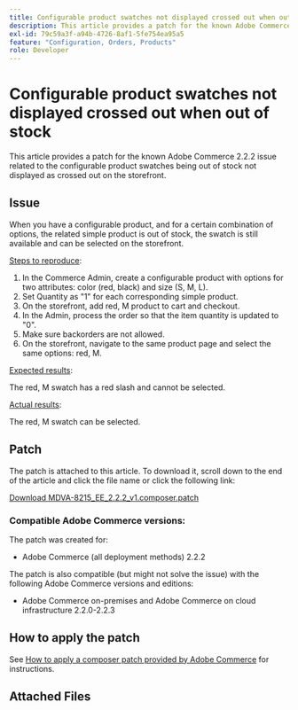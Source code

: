 ```yaml
---
title: Configurable product swatches not displayed crossed out when out of stock
description: This article provides a patch for the known Adobe Commerce 2.2.2 issue related to the configurable product swatches being out of stock not displayed as crossed out on the storefront.
exl-id: 79c59a3f-a94b-4726-8af1-5fe754ea95a5
feature: "Configuration, Orders, Products"
role: Developer
---
```

# Configurable product swatches not displayed crossed out when out of stock

This article provides a patch for the known Adobe Commerce 2.2.2 issue related to the configurable product swatches being out of stock not displayed as crossed out on the storefront.

## Issue

When you have a configurable product, and for a certain combination of options, the related simple product is out of stock, the swatch is still available and can be selected on the storefront.

 <u>Steps to reproduce</u>:

1. In the Commerce Admin, create a configurable product with options for two attributes: color (red, black) and size (S, M, L).
1. Set Quantity as "1" for each corresponding simple product.
1. On the storefront, add red, M product to cart and checkout.
1. In the Admin, process the order so that the item quantity is updated to "0".
1. Make sure backorders are not allowed.
1. On the storefront, navigate to the same product page and select the same options: red, M.

 <u>Expected results</u>:

The red, M swatch has a red slash and cannot be selected.

 <u>Actual results</u>:

 The red, M swatch can be selected.

## Patch

The patch is attached to this article. To download it, scroll down to the end of the article and click the file name or click the following link:

 [Download MDVA-8215\_EE\_2.2.2\_v1.composer.patch](assets/MDVA-8215_EE_2.2.2_v1.composer.patch.zip)

### Compatible Adobe Commerce versions:

The patch was created for:

* Adobe Commerce (all deployment methods) 2.2.2

The patch is also compatible (but might not solve the issue) with the following Adobe Commerce versions and editions:

* Adobe Commerce on-premises and Adobe Commerce on cloud infrastructure 2.2.0-2.2.3

## How to apply the patch

See [How to apply a composer patch provided by Adobe Commerce](/help/how-to/general/how-to-apply-a-composer-patch-provided-by-magento.md) for instructions.

## Attached Files
